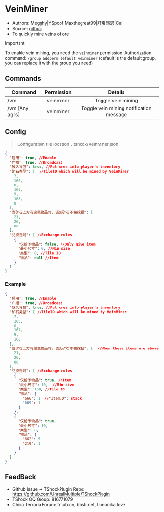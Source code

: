 # VeinMiner

- Authors: Megghy|YSpoof|Maxthegreat99|肝帝熙恩|Cai
- Source: [github](https://github.com/Maxthegreat99/TSHockVeinMiner)
- To quickly mine veins of ore
  
> [!IMPORTANT]
> To enable vein mining, you need the `veinminer` permission.
> Authorization command: `/group addperm default veinminer` (default is the default group, you can replace it with the group you need)

## Commands

| Command        | Permission |                 Details                 |
|----------------|:----------:|:---------------------------------------:|
| /vm            | veinminer  |           Toggle vein mining            |
| /vm [Any agrs] | veinminer  | Toggle vein mining notification message |

## Config
> Configuration file location：tshock/VeinMiner.json
```json
{
  "启用": true, //Enable
  "广播": true, //Broadcast
  "放入背包": true, //Put ores into player's inventory
  "矿石类型": [  //TileID which will be mined by VeinMiner
    7,
    166,
    6,
    167,
    9,
    168,
    8
  ],
  "当矿石上方有这些物品时，该处矿石不被挖掘": [
    21,
    26,
    88
  ],
  "兑换规则": [ //Exchange rules
    {
      "仅给予物品": false, //Only give item
      "最小尺寸": 0, //Min size
      "类型": 0, //Tile ID
      "物品": null //Item
    }
  ]
}
```
### Example
```json
{
  "启用": true, //Enable
  "广播": true, //Broadcast
  "放入背包": true, //Put ores into player's inventory
  "矿石类型": [ //TileID which will be mined by VeinMiner
    7,
    166,
    6,
    167,
    9,
    168
  ],
  "当矿石上方有这些物品时，该处矿石不被挖掘": [  //When these items are above the ore, the ore will not be mined.
    21,
    26,
    88
  ],
  "兑换规则": [ //Exchange rules
    {
      "仅给予物品": true, //Item
      "最小尺寸": 10,  //Min size
      "类型": 168, //Tile ID
      "物品": {
        "666": 1, //"ItemID": stack
        "669": 1
      }
    },
    {
      "仅给予物品": true, 
      "最小尺寸": 10,
      "类型": 8,
      "物品": {
        "662": 5,
        "219": 1
      }
    }
  ]
}
```

## FeedBack
- Github Issue -> TShockPlugin Repo: https://github.com/UnrealMultiple/TShockPlugin
- TShock QQ Group: 816771079
- China Terraria Forum: trhub.cn, bbstr.net, tr.monika.love
